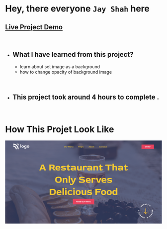 # Hey, there everyone `Jay Shah` here

## [Live Project Demo](https://project-2-restaurant-home-page.netlify.app/)

<br>

- ## What I have learned from this project?
    -  learn about set image as a background
    -  how to change opacity of background image
<br>

- ## This project took around 4 hours to complete .
<br>

# How This Projet Look Like
![](./assets/project-2.png)

